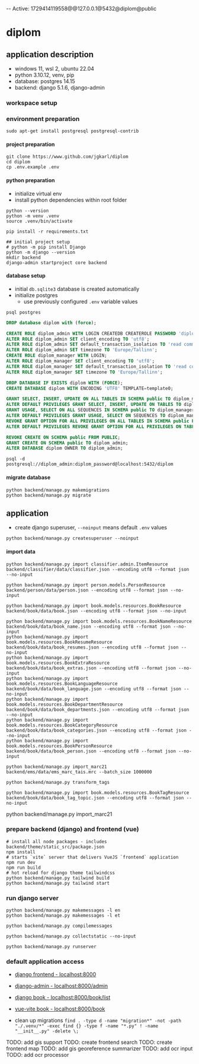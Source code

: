 -- Active: 1729414119558@@127.0.0.1@5432@diplom@public
# diplom

## application description

* windows 11, wsl 2, ubuntu 22.04
* python 3.10.12, venv, pip
* database: postgres 14.15
* backend: django 5.1.6, django-admin

### workspace setup

### environment preparation
```shell
sudo apt-get install postgresql postgresql-contrib
```

#### project preparation
```shell
git clone https://www.github.com/jgkarl/diplom 
cd diplom
cp .env.example .env
```

#### python preparation 
  * initialize virtual env
  * install python dependencies within root folder

```shell
python --version
python -m venv .venv 
source .venv/bin/activate

pip install -r requirements.txt

## initial project setup
# python -m pip install Django
python -m django --version
mkdir backend
django-admin startproject core backend
```

#### database setup
* initial ``db.sqlite3`` database is created automatically
* initialize postgres
  * use previously configured ``.env`` variable values

```shell
psql postgres
```

```sql
DROP database diplom with (force);

CREATE ROLE diplom_admin WITH LOGIN CREATEDB CREATEROLE PASSWORD 'diplom_password';
ALTER ROLE diplom_admin SET client_encoding TO 'utf8';
ALTER ROLE diplom_admin SET default_transaction_isolation TO 'read committed';
ALTER ROLE diplom_admin SET timezone TO 'Europe/Tallinn';
CREATE ROLE diplom_manager WITH LOGIN;
ALTER ROLE diplom_manager SET client_encoding TO 'utf8';
ALTER ROLE diplom_manager SET default_transaction_isolation TO 'read committed';
ALTER ROLE diplom_manager SET timezone TO 'Europe/Tallinn';

DROP DATABASE IF EXISTS diplom WITH (FORCE);
CREATE DATABASE diplom WITH ENCODING 'UTF8' TEMPLATE=template0;

GRANT SELECT, INSERT, UPDATE ON ALL TABLES IN SCHEMA public TO diplom_manager;
ALTER DEFAULT PRIVILEGES GRANT SELECT, INSERT, UPDATE ON TABLES TO diplom_manager;
GRANT USAGE, SELECT ON ALL SEQUENCES IN SCHEMA public TO diplom_manager;
ALTER DEFAULT PRIVILEGES GRANT USAGE, SELECT ON SEQUENCES TO diplom_manager;
REVOKE GRANT OPTION FOR ALL PRIVILEGES ON ALL TABLES IN SCHEMA public FROM diplom_manager;
ALTER DEFAULT PRIVILEGES REVOKE GRANT OPTION FOR ALL PRIVILEGES ON TABLES FROM diplom_manager;

REVOKE CREATE ON SCHEMA public FROM PUBLIC;
GRANT CREATE ON SCHEMA public TO diplom_admin;
ALTER DATABASE diplom OWNER TO diplom_admin;
```

```shell
psql -d postgresql://diplom_admin:diplom_password@localhost:5432/diplom
```

#### migrate database
```shell
python backend/manage.py makemigrations 
python backend/manage.py migrate
```

## application
* create django superuser, ``--noinput`` means default ``.env`` values
```shell
python backend/manage.py createsuperuser --noinput
```

#### import data
```shell
python backend/manage.py import classifier.admin.ItemResource backend/classifier/data/classifier.json --encoding utf8 --format json --no-input

python backend/manage.py import person.models.PersonResource backend/person/data/person.json --encoding utf8 --format json --no-input

python backend/manage.py import book.models.resources.BookResource backend/book/data/book.json --encoding utf8 --format json --no-input

python backend/manage.py import book.models.resources.BookNameResource backend/book/data/book_name.json --encoding utf8 --format json --no-input
python backend/manage.py import book.models.resources.BookResumeResource backend/book/data/book_resumes.json --encoding utf8 --format json --no-input
python backend/manage.py import book.models.resources.BookExtraResource backend/book/data/book_extras.json --encoding utf8 --format json --no-input
python backend/manage.py import book.models.resources.BookLanguageResource backend/book/data/book_language.json --encoding utf8 --format json --no-input
python backend/manage.py import book.models.resources.BookDepartmentResource backend/book/data/book_departments.json --encoding utf8 --format json --no-input
python backend/manage.py import book.models.resources.BookCategoryResource backend/book/data/book_categories.json --encoding utf8 --format json --no-input
python backend/manage.py import book.models.resources.BookPersonResource backend/book/data/book_person.json --encoding utf8 --format json --no-input

python backend/manage.py import_marc21 backend/ems/data/ems_marc_tais.mrc --batch_size 1000000

python backend/manage.py transform_tags 

python backend/manage.py import book.models.resources.BookTagResource backend/book/data/book_tag_topic.json --encoding utf8 --format json --no-input

```

python backend/manage.py import_marc21 

### prepare backend (django) and frontend (vue)
```shell
# install all node packages - includes backend/theme/static_src/package.json
npm install 
# starts `vite` server that delivers VueJS `frontend` application
npm run dev
npm run build
# hot reload for django theme tailwindcss
python backend/manage.py tailwind build
python backend/manage.py tailwind start
```

### run django server
```shell
python backend/manage.py makemessages -l en
python backend/manage.py makemessages -l et

python backend/manage.py compilemessages

python backend/manage.py collectstatic --no-input

python backend/manage.py runserver
```

### default application access
* [django frontend - localhost:8000](http://127.0.0.1:8000)
* [django-admin - localhost:8000/admin](http://127.0.0.1:8000/admin)
* [django book - localhost:8000/book/list](http://127.0.0.1:8000/book/list)
* [vue-vite book - localhost:8000/book](http://127.0.0.1:8000/book)


* clean up migrations
`find . -type d -name "migration*" -not -path "./.venv/*" -exec find {} -type f -name "*.py" ! -name "__init__.py" -delete \;`

TODO: add gis support
TODO: create frontend search
TODO: create frontend map
TODO: add gis georeference summarizer
TODO: add ocr input
TODO: add ocr processor